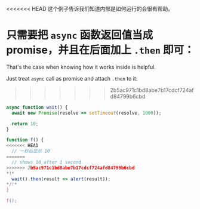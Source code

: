 
<<<<<<< HEAD
这个例子告诉我们知道内部是如何运行的会很有帮助。

只需要把 `async` 函数返回值当成 promise，并且在后面加上 `.then` 即可：
=======
That's the case when knowing how it works inside is helpful.

Just treat `async` call as promise and attach `.then` to it:
>>>>>>> 2b5ac971c1bd8abe7b17cdcf724afd84799b6cbd
```js run
async function wait() {
  await new Promise(resolve => setTimeout(resolve, 1000));

  return 10;
}

function f() {
<<<<<<< HEAD
  // 一秒后显示 10
=======
  // shows 10 after 1 second
>>>>>>> 2b5ac971c1bd8abe7b17cdcf724afd84799b6cbd
*!*
  wait().then(result => alert(result));
*/!*
}

f();
```
